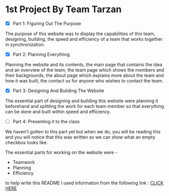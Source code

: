 
# 1st Project By Team Tarzan
- [x] Part 1: Figuring Out The Purpose

The purpose of this website was to display the capabilities of this team, designing, building, the speed and efficiency of a team that works together in synchronization.

- [x] Part 2: Planning Everything

Planning the website and its contents, the main page that contains the idea and an overview of the team, the team page which shows the members and their backgrounds, the about page which explains more about the team and how it was built, the contact us for anyone who wishes to contact the team.

- [x] Part 3: Designing And Building The Website

The essential part of designing and building this website were planning it beforehand and splitting the work for each team member so that everything can be done and built within speed and efficiency.

- [ ] Part 4: Presenting it to the class

We haven't gotten to this part yet but when we do, you will be reading this and you will notice that this was written so we can show what an empty checkbox looks like.

The essential parts for working on the website were -
   - Teamwork
   - Planning
   - Efficiency
   
to help write this README I used information from the following link : [CLICK HERE](https://help.github.com/en/github/writing-on-github/basic-writing-and-formatting-syntax)
